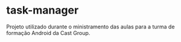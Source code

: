 # task-manager
Projeto utilizado durante o ministramento das aulas para a turma de formação Android da Cast Group.
